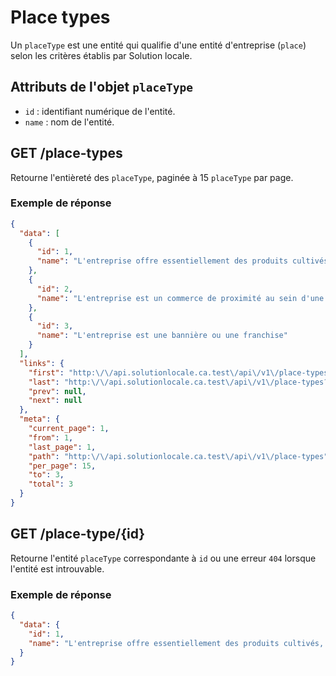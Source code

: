 # Place types

Un `placeType` est une entité qui qualifie d'une entité d'entreprise (`place`) selon les critères établis par Solution locale.

## Attributs de l'objet `placeType`

- `id` : identifiant numérique de l'entité.
- `name` : nom de l'entité.

## GET /place-types

Retourne l'entièreté des `placeType`, paginée à 15 `placeType` par page.

### Exemple de réponse

```json
{
  "data": [
    {
      "id": 1,
      "name": "L'entreprise offre essentiellement des produits cultivés, fabriqués ou transformés au Québec"
    },
    {
      "id": 2,
      "name": "L'entreprise est un commerce de proximité au sein d'une municipalité"
    },
    {
      "id": 3,
      "name": "L'entreprise est une bannière ou une franchise"
    }
  ],
  "links": {
    "first": "http:\/\/api.solutionlocale.ca.test\/api\/v1\/place-types?page=1",
    "last": "http:\/\/api.solutionlocale.ca.test\/api\/v1\/place-types?page=1",
    "prev": null,
    "next": null
  },
  "meta": {
    "current_page": 1,
    "from": 1,
    "last_page": 1,
    "path": "http:\/\/api.solutionlocale.ca.test\/api\/v1\/place-types",
    "per_page": 15,
    "to": 3,
    "total": 3
  }
}
```

## GET /place-type/{id}

Retourne l'entité `placeType` correspondante à `id` ou une erreur `404` lorsque l'entité est introuvable.

### Exemple de réponse

```json
{
  "data": {
    "id": 1,
    "name": "L'entreprise offre essentiellement des produits cultivés, fabriqués ou transformés au Québec"
  }
}
```